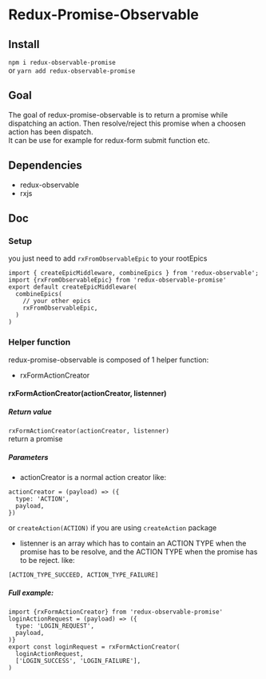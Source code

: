 # Redux-Promise-Observable   
## Install
`npm i redux-observable-promise`   
or `yarn add redux-observable-promise`   
## Goal
The goal of redux-promise-observable is to return a promise while dispatching an action. Then resolve/reject this promise when a choosen action has been dispatch.   
It can be use for example for redux-form submit function etc.
## Dependencies 
- redux-observable
- rxjs
## Doc
### Setup 
you just need to add `rxFromObservableEpic` to your rootEpics 
```
import { createEpicMiddleware, combineEpics } from 'redux-observable';
import {rxFromObservableEpic} from 'redux-observable-promise'
export default createEpicMiddleware(
  combineEpics(
    // your other epics
    rxFromObservableEpic,
  )
)
```
### Helper function
redux-promise-observable is composed of 1 helper function:
- rxFormActionCreator
#### rxFormActionCreator(actionCreator, listenner)  
##### Return value
`rxFormActionCreator(actionCreator, listenner)`   
return a promise
##### Parameters
- actionCreator is a normal action creator like:
```
actionCreator = (payload) => ({
  type: 'ACTION',
  payload,
})
```
or `createAction(ACTION)` if you are using `createAction` package

- listenner is an array which has to contain an ACTION TYPE when the promise has to be resolve, and the ACTION TYPE when the promise has to be reject. like:
```
[ACTION_TYPE_SUCCEED, ACTION_TYPE_FAILURE]
```
##### Full example:
```
import {rxFormActionCreator} from 'redux-observable-promise'
loginActionRequest = (payload) => ({
  type: 'LOGIN_REQUEST',
  payload,
)}
export const loginRequest = rxFormActionCreator(
  loginActionRequest,
  ['LOGIN_SUCCESS', 'LOGIN_FAILURE'],
)
```
